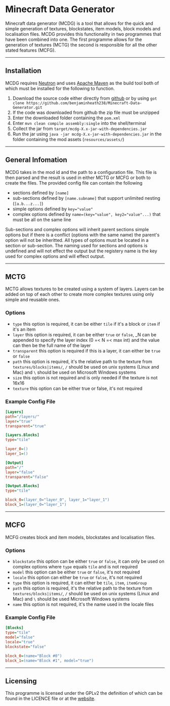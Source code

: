 # Minecraft Data Generator

Minecraft data generator (MCDG) is a tool that allows for the quick and simple generation of textures, blockstates, item models, block models and localisation files. MCDG provides this functionality in two programmes that have been combined into one. The first programme allows for the generation of textures (MCTG) the second is responsible for all the other stated features (MCFG).

---

## Installation

MCDG requires [Neutron](https://github.com/benjaminheath238/Neutron) and uses [Apache Maven](https://maven.apache.org/) as the build tool both of which must be installed for the following to function.

1. Download the source code either directly from [github](https://github.com/benjaminheath238/Minecraft-Data-Generator/archive/refs/heads/master.zip) or by using `got clone https://github.com/benjaminheath238/Minecraft-Data-Generator.git`
2. If the code was downloaded from github the zip file must be unzipped
3. Enter the downloaded folder containing the `pom.xml`
4. Enter `mvn clean compile assembly:single` into the shell/terminal
5. Collect the jar from `target/mcdg-X.x-jar-with-dependencies.jar`
6. Run the jar using `java -jar mcdg-X.x-jar-with-dependencies.jar` in the folder containing the mod assets (`resources/assets/`)

---

## General Infomation

MCDG takes in the mod id and the path to a configuration file. This file is then parsed and the result is used in either MCTG or MCFG or both to create the files. The provided config file can contain the following

* sections defined by `[name]`
* sub-sections defined by `[name.subname]` that support unlimited nesting (`[a.b...z...]`)
* simple options defined by `key="value"`
* complex options defined by `name=(key="value", key2="value"...)` that must be all on the same line

Sub-sections and complex options will inherit parent sections simple options but if there is a conflict (options with the same name) the parent's option will not be inheritted. All types of options must be located in a section or sub-section. The naming used for sections and options is undefined and will not effect the output but the registery name is the key used for complex options and will effect output.

---

## MCTG

MCTG allows textures to be created using a system of layers. Layers can be added on top of each other to create more complex textures using only simple and reusable ones.

### Options

* `type` this option is required, it can be either `tile` if it's a block or `item` if it's an item
* `layer` this option is required, it can be either `true` or `false`, _N can be appended to specify the layer index (0 =< N =< max int) and the value can then be the full name of the layer
* `transparent` this option is required if this is a layer, it can either be `true` or `false`
* `path` this option is required, it's the relative path to the texture from `textures/blocks|items/`, `/` should be used on unix systems (Linux and Mac) and `\` should be used on Microsoft Windows systems
* `size` this option is not required and is only needed if the texture is not 16x16
* `texture` this option can be either true or false, it's not required

### Example Config File

```ini
[Layers]
path="/layers/"
layer="true"
transparent="true"

[Layers.Blocks]
type="tile"

layer_0=()
layer_1=()

[Output]
path="/"
layer="false"
transparent="false"

[Output.Blocks]
type="tile"

block_0=(layer_0="layer_0", layer_1="layer_1")
block_1=(layer_0="layer_1")

```

---

## MCFG

MCFG creates block and item models, blockstates and localisation files.

### Options

* `blockstate` this option can be either `true` or `false`, it can only be used on complex options where `type` equals `tile` and is not required
* `model` this option can be either `true` or `false`, it's not required
* `locale` this option can either be `true` or `false`, it's not required
* `type` this option is required, it can either be `tile`, `item`, `itemGroup`
* `path` this option is required, it's the relative path to the texture from `textures/blocks|items/`, `/` should be used on unix systems (Linux and Mac) and `\` should be used Microsoft Windows systems
* `name` this option is not required, it's the name used in the locale files

### Example Config File

```ini
[Blocks]
type="tile"
model="false"
locale="true"
blockstate="false"

block_0=(name="Block #0")
block_1=(name="Block #1", model="true")
```
---

## Licensing
This programme is licensed under the GPLv2 the definition of which can be found in the LICENCE file or at the [website](https://www.gnu.org/licenses/old-licenses/gpl-2.0.en.html).